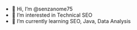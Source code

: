 - 👋 Hi, I’m @senzanome75
- 👀 I’m interested in Technical SEO
- 🌱 I’m currently learning SEO, Java, Data Analysis

<!---
senzanome75/senzanome75 is a ✨ special ✨ repository because its `README.md` (this file) appears on your GitHub profile.
You can click the Preview link to take a look at your changes.
--->
